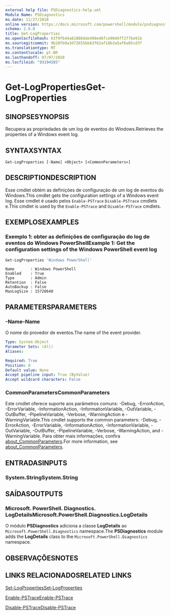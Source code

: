 ```yaml
---
external help file: PSDiagnostics-help.xml
Module Name: PSDiagnostics
ms.date: 11/27/2018
online version: https://docs.microsoft.com/powershell/module/psdiagnostics/get-logproperties?view=powershell-6&WT.mc_id=ps-gethelp
schema: 2.0.0
title: Get-LogProperties
ms.openlocfilehash: 63f9f644a81886dab498e46fce90d4ff2f7be91b
ms.sourcegitcommit: 9b28fb9a3d72655bb63f62af18b3a5af6a05cd3f
ms.translationtype: MT
ms.contentlocale: pt-BR
ms.lasthandoff: 07/07/2020
ms.locfileid: "93194585"
---
```

# <span data-ttu-id="b1f7a-102">Get-LogProperties</span><span class="sxs-lookup"><span data-stu-id="b1f7a-102">Get-LogProperties</span></span>

## <span data-ttu-id="b1f7a-103">SINOPSE</span><span class="sxs-lookup"><span data-stu-id="b1f7a-103">SYNOPSIS</span></span>
<span data-ttu-id="b1f7a-104">Recupera as propriedades de um log de eventos do Windows.</span><span class="sxs-lookup"><span data-stu-id="b1f7a-104">Retrieves the properties of a Windows event log.</span></span>

## <span data-ttu-id="b1f7a-105">SYNTAX</span><span class="sxs-lookup"><span data-stu-id="b1f7a-105">SYNTAX</span></span>

```
Get-LogProperties [-Name] <Object> [<CommonParameters>]
```

## <span data-ttu-id="b1f7a-106">DESCRIPTION</span><span class="sxs-lookup"><span data-stu-id="b1f7a-106">DESCRIPTION</span></span>

<span data-ttu-id="b1f7a-107">Esse cmdlet obtém as definições de configuração de um log de eventos do Windows.</span><span class="sxs-lookup"><span data-stu-id="b1f7a-107">This cmdlet gets the configuration settings of a Windows event log.</span></span> <span data-ttu-id="b1f7a-108">Esse cmdlet é usado pelos `Enable-PSTrace` `Disable-PSTrace` cmdlets e.</span><span class="sxs-lookup"><span data-stu-id="b1f7a-108">This cmdlet is used by the `Enable-PSTrace` and `Disable-PSTrace` cmdlets.</span></span>

## <span data-ttu-id="b1f7a-109">EXEMPLOS</span><span class="sxs-lookup"><span data-stu-id="b1f7a-109">EXAMPLES</span></span>

### <span data-ttu-id="b1f7a-110">Exemplo 1: obter as definições de configuração do log de eventos do Windows PowerShell</span><span class="sxs-lookup"><span data-stu-id="b1f7a-110">Example 1: Get the configuration settings of the Windows PowerShell event log</span></span>

```powershell
Get-LogProperties 'Windows PowerShell'
```

```Output
Name       : Windows PowerShell
Enabled    : True
Type       : Admin
Retention  : False
AutoBackup : False
MaxLogSize : 15728640
```

## <span data-ttu-id="b1f7a-111">PARAMETERS</span><span class="sxs-lookup"><span data-stu-id="b1f7a-111">PARAMETERS</span></span>

### <span data-ttu-id="b1f7a-112">-Name</span><span class="sxs-lookup"><span data-stu-id="b1f7a-112">-Name</span></span>

<span data-ttu-id="b1f7a-113">O nome do provedor de eventos.</span><span class="sxs-lookup"><span data-stu-id="b1f7a-113">The name of the event provider.</span></span>

```yaml
Type: System.Object
Parameter Sets: (All)
Aliases:

Required: True
Position: 0
Default value: None
Accept pipeline input: True (ByValue)
Accept wildcard characters: False
```

### <span data-ttu-id="b1f7a-114">CommonParameters</span><span class="sxs-lookup"><span data-stu-id="b1f7a-114">CommonParameters</span></span>

<span data-ttu-id="b1f7a-115">Este cmdlet oferece suporte aos parâmetros comuns: -Debug, -ErrorAction, -ErrorVariable, -InformationAction, -InformationVariable, -OutVariable, -OutBuffer, -PipelineVariable, -Verbose, -WarningAction e -WarningVariable.</span><span class="sxs-lookup"><span data-stu-id="b1f7a-115">This cmdlet supports the common parameters: -Debug, -ErrorAction, -ErrorVariable, -InformationAction, -InformationVariable, -OutVariable, -OutBuffer, -PipelineVariable, -Verbose, -WarningAction, and -WarningVariable.</span></span> <span data-ttu-id="b1f7a-116">Para obter mais informações, confira [about_CommonParameters](https://go.microsoft.com/fwlink/?LinkID=113216).</span><span class="sxs-lookup"><span data-stu-id="b1f7a-116">For more information, see [about_CommonParameters](https://go.microsoft.com/fwlink/?LinkID=113216).</span></span>

## <span data-ttu-id="b1f7a-117">ENTRADAS</span><span class="sxs-lookup"><span data-stu-id="b1f7a-117">INPUTS</span></span>

### <span data-ttu-id="b1f7a-118">System.String</span><span class="sxs-lookup"><span data-stu-id="b1f7a-118">System.String</span></span>

## <span data-ttu-id="b1f7a-119">SAÍDAS</span><span class="sxs-lookup"><span data-stu-id="b1f7a-119">OUTPUTS</span></span>

### <span data-ttu-id="b1f7a-120">Microsoft. PowerShell. Diagnostics. LogDetails</span><span class="sxs-lookup"><span data-stu-id="b1f7a-120">Microsoft.PowerShell.Diagnostics.LogDetails</span></span>

<span data-ttu-id="b1f7a-121">O módulo **PSDiagnostics** adiciona a classe **LogDetails** ao `Microsoft.PowerShell.Diagnostics` namespace.</span><span class="sxs-lookup"><span data-stu-id="b1f7a-121">The **PSDiagnostics** module adds the **LogDetails** class to the `Microsoft.PowerShell.Diagnostics` namespace.</span></span>

## <span data-ttu-id="b1f7a-122">OBSERVAÇÕES</span><span class="sxs-lookup"><span data-stu-id="b1f7a-122">NOTES</span></span>

## <span data-ttu-id="b1f7a-123">LINKS RELACIONADOS</span><span class="sxs-lookup"><span data-stu-id="b1f7a-123">RELATED LINKS</span></span>

[<span data-ttu-id="b1f7a-124">Set-LogProperties</span><span class="sxs-lookup"><span data-stu-id="b1f7a-124">Set-LogProperties</span></span>](Set-LogProperties.md)

[<span data-ttu-id="b1f7a-125">Enable-PSTrace</span><span class="sxs-lookup"><span data-stu-id="b1f7a-125">Enable-PSTrace</span></span>](Enable-PSTrace.md)

[<span data-ttu-id="b1f7a-126">Disable-PSTrace</span><span class="sxs-lookup"><span data-stu-id="b1f7a-126">Disable-PSTrace</span></span>](Disable-PSTrace.md)

